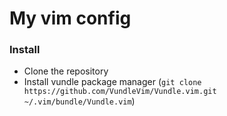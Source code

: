 # My vim config
### Install
- Clone the repository
- Install vundle package manager (`git clone https://github.com/VundleVim/Vundle.vim.git ~/.vim/bundle/Vundle.vim`)

